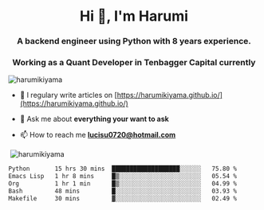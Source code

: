 <h1 align="center">Hi 👋, I'm Harumi</h1>
<h3 align="center">A backend engineer using <b>Python</b> with 8 years experience.</h3>
<h3 align="center">Working as a Quant Developer in <b>Tenbagger Capital</b> currently</h3>

<p align="left"> <img src="https://komarev.com/ghpvc/?username=harumikiyama" alt="harumikiyama" /> </p>


- 📝 I regulary write articles on [https://harumikiyama.github.io/](https://harumikiyama.github.io/)

- 💬 Ask me about **everything your want to ask**

- 📫 How to reach me **lucisu0720@hotmail.com**

<p>&nbsp;<img align="center" src="https://github-readme-stats.vercel.app/api?username=harumikiyama&show_icons=true" alt="harumikiyama" /></p>


<!--START_SECTION:waka-->

```txt
Python       15 hrs 30 mins  ███████████████████░░░░░░   75.80 %
Emacs Lisp   1 hr 8 mins     █▒░░░░░░░░░░░░░░░░░░░░░░░   05.54 %
Org          1 hr 1 min      █▒░░░░░░░░░░░░░░░░░░░░░░░   04.99 %
Bash         48 mins         █░░░░░░░░░░░░░░░░░░░░░░░░   03.93 %
Makefile     30 mins         ▓░░░░░░░░░░░░░░░░░░░░░░░░   02.49 %
```

<!--END_SECTION:waka-->
